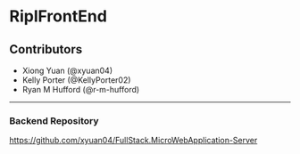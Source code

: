 # RiplFrontEnd

## Contributors
* Xiong Yuan (@xyuan04)
* Kelly Porter (@KellyPorter02)
* Ryan M Hufford (@r-m-hufford)


<hr>

### Backend Repository

https://github.com/xyuan04/FullStack.MicroWebApplication-Server


